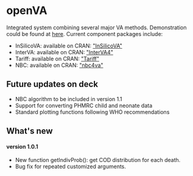 # openVA
Integrated system combining several major VA methods. Demonstration could be found at [here](http://www.zehangli.com/talks/openVA-slides.html). Current component packages include:

- InSilicoVA: available on CRAN: ["InSilicoVA"](https://cran.r-project.org/web/packages/InSilicoVA/index.html)
- InterVA: available on CRAN: ["InterVA4"](https://cran.r-project.org/web/packages/InterVA4/index.html)
- Tariff: available on CRAN: ["Tariff"](https://cran.r-project.org/web/packages/Tariff/index.html)
- NBC: available on CRAN: ["nbc4va"](https://cran.r-project.org/web/packages/nbc4va/index.html)

## Future updates on deck
- NBC algorithm to be included in version 1.1
- Support for converting PHMRC child and neonate data
- Standard plotting functions following WHO recommendations

## What's new 
#### version 1.0.1
- New function getIndivProb(): get COD distribution for each death.
- Bug fix for repeated customized arguments.
